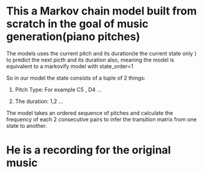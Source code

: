 # This a Markov chain model built from scratch in the goal of music generation(piano pitches)

The models uses the current pitch and its duration(ie the current state only ) to predict the next picth and its duration also, meaning the model is equivalent to a markovify model with state_order=1

So in our model the state consists of a tuple of 2 things:

1. Pitch Type: For example C5 , D4 ...

2. The duration: 1,2 ...


The model takes an ordered sequence of pitches and calculate the frequency of each 2 consecutive pairs to infer the transition matrix from one state to another.

# He is a recording for the original music

